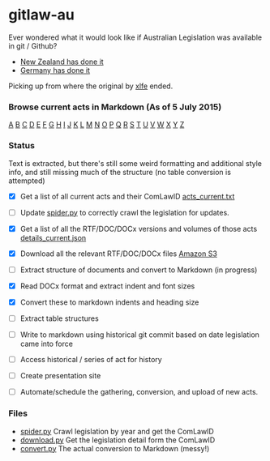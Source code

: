 # gitlaw-au

Ever wondered what it would look like if Australian Legislation was available in git / Github?

* [New Zealand has done it](https://github.com/wombleton/gitlaw-nz)
* [Germany has done it](http://bundestag.github.io/gesetze/)

Picking up from where the original by [xlfe](https://github.com/xlfe) ended.

### Browse current acts in Markdown (As of 5 July 2015)

[A](https://github.com/xlfe/gitlaw-au/blob/master/acts/current/a/)
[B](https://github.com/xlfe/gitlaw-au/blob/master/acts/current/b/)
[C](https://github.com/xlfe/gitlaw-au/blob/master/acts/current/c/)
[D](https://github.com/xlfe/gitlaw-au/blob/master/acts/current/d/)
[E](https://github.com/xlfe/gitlaw-au/blob/master/acts/current/e/)
[F](https://github.com/xlfe/gitlaw-au/blob/master/acts/current/f/)
[G](https://github.com/xlfe/gitlaw-au/blob/master/acts/current/g/)
[H](https://github.com/xlfe/gitlaw-au/blob/master/acts/current/h/)
[I](https://github.com/xlfe/gitlaw-au/blob/master/acts/current/i/)
[J](https://github.com/xlfe/gitlaw-au/blob/master/acts/current/j/)
[K](https://github.com/xlfe/gitlaw-au/blob/master/acts/current/k/)
[L](https://github.com/xlfe/gitlaw-au/blob/master/acts/current/l/)
[M](https://github.com/xlfe/gitlaw-au/blob/master/acts/current/m/)
[N](https://github.com/xlfe/gitlaw-au/blob/master/acts/current/n/)
[O](https://github.com/xlfe/gitlaw-au/blob/master/acts/current/o/)
[P](https://github.com/xlfe/gitlaw-au/blob/master/acts/current/p/)
[Q](https://github.com/xlfe/gitlaw-au/blob/master/acts/current/q/)
[R](https://github.com/xlfe/gitlaw-au/blob/master/acts/current/r/)
[S](https://github.com/xlfe/gitlaw-au/blob/master/acts/current/s/)
[T](https://github.com/xlfe/gitlaw-au/blob/master/acts/current/t/)
[U](https://github.com/xlfe/gitlaw-au/blob/master/acts/current/u/)
[V](https://github.com/xlfe/gitlaw-au/blob/master/acts/current/v/)
[W](https://github.com/xlfe/gitlaw-au/blob/master/acts/current/w/)
[X](https://github.com/xlfe/gitlaw-au/blob/master/acts/current/x/)
[Y](https://github.com/xlfe/gitlaw-au/blob/master/acts/current/y/)
[Z](https://github.com/xlfe/gitlaw-au/blob/master/acts/current/z/)

### Status

Text is extracted, but there's still some weird formatting and additional style info,
and still missing much of the structure (no table conversion is attempted)

- [x] Get a list of all current acts and their ComLawID [acts_current.txt](https://github.com/xlfe/gitlaw-au/blob/master/src/acts_current.txt)
- [ ] Update [spider.py](https://github.com/xlfe/gitlaw-au/blob/master/src/spider.py) to correctly crawl the legislation for updates.
- [x] Get a list of all the RTF/DOC/DOCx versions and volumes of those acts [details_current.json](https://github.com/xlfe/gitlaw-au/blob/master/src/details_current.txt)
- [x] Download all the relevant RTF/DOC/DOCx files [Amazon S3](https://s3.amazonaws.com/gitlaw-au/gitlaw-au-current-2015-07-05.tar.gz)
- [ ] Extract structure of documents and convert to Markdown (in progress)
 - [x] Read DOCx format and extract indent and font sizes
 - [x] Convert these to markdown indents and heading size
 - [ ] Extract table structures
 - [ ] Write to markdown using historical git commit based on date legislation came into force
- [ ] Access historical / series of act for history
- [ ] Create presentation site
- [ ] Automate/schedule the gathering, conversion, and upload of new acts.


### Files

* [spider.py](https://github.com/xlfe/gitlaw-au/blob/master/src/spider.py) Crawl legislation by year and get the ComLawID
* [download.py](https://github.com/xlfe/gitlaw-au/blob/master/src/download.py) Get the legislation detail form the ComLawID
* [convert.py](https://github.com/xlfe/gitlaw-au/blob/master/src/convert.py) The actual conversion to Markdown (messy!)


